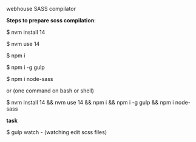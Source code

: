 webhouse SASS compilator

**Steps to prepare scss compilation**:

$ nvm install 14

$ nvm use 14

$ npm i

$ npm i -g gulp

$ npm i node-sass


or (one command on bash or shell)

$ nvm install 14 && nvm use 14 && npm i && npm i -g gulp && npm i node-sass

**task**

$ gulp watch - (watching edit scss files)
